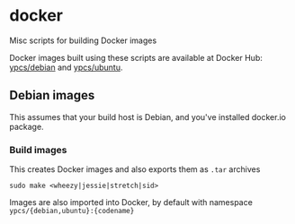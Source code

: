 # docker
Misc scripts for building Docker images

Docker images built using these scripts are available at Docker Hub: [ypcs/debian](https://hub.docker.com/r/ypcs/debian) and [ypcs/ubuntu](https://hub.docker.com/r/ypcs/ubuntu).
## Debian images
This assumes that your build host is Debian, and you've installed docker.io package.

### Build images
This creates Docker images and also exports them as `.tar` archives

    sudo make <wheezy|jessie|stretch|sid>

Images are also imported into Docker, by default with namespace `ypcs/{debian,ubuntu}:{codename}`
